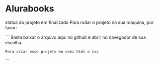 # Alurabooks

status do projeto em finalizado Para rodar o projeto na sua máquina, por favor:

´´´ Basta baixar o arquivo aqui no github e abrir no navegador de sua escolha.

    Para criar esse projeto eu usei html e css
´´´
